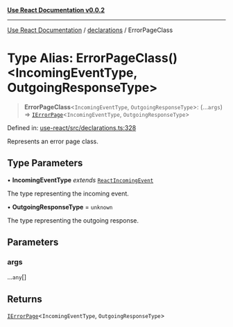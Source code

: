 [**Use React Documentation v0.0.2**](../../README.md)

***

[Use React Documentation](../../modules.md) / [declarations](../README.md) / ErrorPageClass

# Type Alias: ErrorPageClass()\<IncomingEventType, OutgoingResponseType\>

> **ErrorPageClass**\<`IncomingEventType`, `OutgoingResponseType`\>: (...`args`) => [`IErrorPage`](../interfaces/IErrorPage.md)\<`IncomingEventType`, `OutgoingResponseType`\>

Defined in: [use-react/src/declarations.ts:328](https://github.com/stonemjs/use-react/blob/a85b32b76e105a7bc655ce084e0841ade8b0df8a/src/declarations.ts#L328)

Represents an error page class.

## Type Parameters

• **IncomingEventType** *extends* [`ReactIncomingEvent`](ReactIncomingEvent.md)

The type representing the incoming event.

• **OutgoingResponseType** = `unknown`

The type representing the outgoing response.

## Parameters

### args

...`any`[]

## Returns

[`IErrorPage`](../interfaces/IErrorPage.md)\<`IncomingEventType`, `OutgoingResponseType`\>
